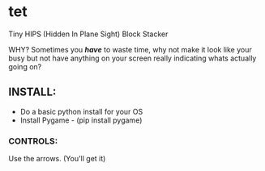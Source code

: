 # tet
Tiny HIPS (Hidden In Plane Sight) Block Stacker

WHY?
Sometimes you ***have*** to waste time, why not make it look like your busy but not have anything on your screen really indicating whats actually going on?


## INSTALL:
- Do a basic python install for your OS
- Install Pygame - (pip install pygame)

### CONTROLS:
Use the arrows. (You'll get it)